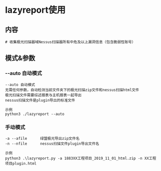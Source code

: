 # lazyreport使用
## 内容
``` python3
# 收集极光扫描器域Nessus扫描器所有中危及以上漏洞信息（包含脆弱性账号）
```
## 模式&参数
### --auto 自动模式
```
--auto 自动模式
无需任何参数，自动检测当前文件夹下的极光扫描zip文件和nessus扫描html文件
极光扫描文件需要综述报表与主机报表一起导出
nessus扫描文件是plugin导出的标准文件

示例
python3 ./lazyreport --auto
```
### 手动模式
```
-a --afile      绿盟极光导出zip文件名
-n --nfile      nessus扫描文件plugin导出文件名

示例
python3 .\lazyreport.py -a 1883XX工程项目_2019_11_01_html.zip -n XX工程项目plugin.html
```